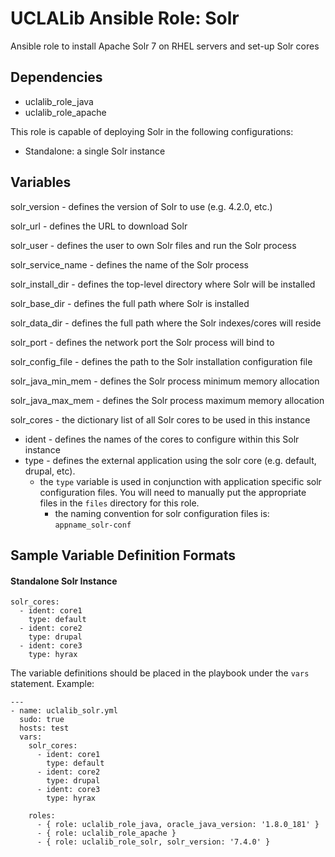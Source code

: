 # UCLALib Ansible Role: Solr

Ansible role to install Apache Solr 7 on RHEL servers and set-up Solr cores

## Dependencies

* uclalib_role_java
* uclalib_role_apache

This role is capable of deploying Solr in the following configurations:

* Standalone: a single Solr instance

## Variables

solr_version - defines the version of Solr to use (e.g. 4.2.0, etc.)

solr_url - defines the URL to download Solr

solr_user - defines the user to own Solr files and run the Solr process

solr_service_name - defines the name of the Solr process

solr_install_dir - defines the top-level directory where Solr will be installed

solr_base_dir - defines the full path where Solr is installed

solr_data_dir - defines the full path where the Solr indexes/cores will reside

solr_port - defines the network port the Solr process will bind to

solr_config_file - defines the path to the Solr installation configuration file

solr_java_min_mem - defines the Solr process minimum memory allocation

solr_java_max_mem - defines the Solr process maximum memory allocation

solr_cores - the dictionary list of all Solr cores to be used in this instance
  * ident - defines the names of the cores to configure within this Solr instance
  * type - defines the external application using the solr core (e.g. default, drupal, etc).
    * the `type` variable is used in conjunction with application specific solr configuration files. You will need to manually put the appropriate files in the `files` directory for this role.
      * the naming convention for solr configuration files is: `appname_solr-conf`

## Sample Variable Definition Formats

#### Standalone Solr Instance
```
solr_cores:
  - ident: core1
    type: default
  - ident: core2
    type: drupal
  - ident: core3
    type: hyrax
```

The variable definitions should be placed in the playbook under the `vars` statement.
Example:
```
---
- name: uclalib_solr.yml
  sudo: true
  hosts: test
  vars:
    solr_cores:
      - ident: core1
        type: default
      - ident: core2
        type: drupal
      - ident: core3
        type: hyrax

    roles:
      - { role: uclalib_role_java, oracle_java_version: '1.8.0_181' }
      - { role: uclalib_role_apache }
      - { role: uclalib_role_solr, solr_version: '7.4.0' }
```
